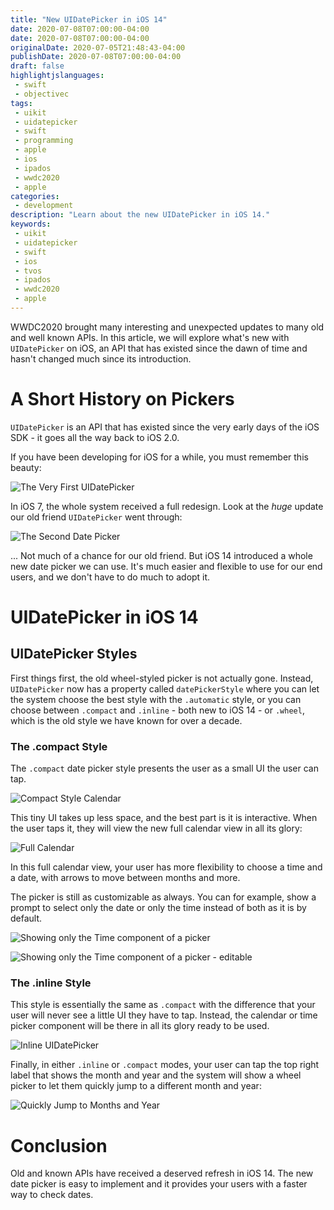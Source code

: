 ```yaml
---
title: "New UIDatePicker in iOS 14"
date: 2020-07-08T07:00:00-04:00
date: 2020-07-08T07:00:00-04:00
originalDate: 2020-07-05T21:48:43-04:00
publishDate: 2020-07-08T07:00:00-04:00
draft: false
highlightjslanguages:
 - swift
 - objectivec
tags:
 - uikit
 - uidatepicker
 - swift
 - programming
 - apple
 - ios
 - ipados
 - wwdc2020
 - apple
categories:
 - development
description: "Learn about the new UIDatePicker in iOS 14."
keywords:
 - uikit
 - uidatepicker
 - swift
 - ios
 - tvos
 - ipados
 - wwdc2020
 - apple
---
```


WWDC2020 brought many interesting and unexpected updates to many old and well known APIs. In this article, we will explore what's new with `UIDatePicker` on iOS, an API that has existed since the dawn of time and hasn't changed much since its introduction.

# A Short History on Pickers

`UIDatePicker` is an API that has existed since the very early days of the iOS SDK - it goes all the way back to iOS 2.0.

If you have been developing for iOS for a while, you must remember this beauty:

![The Very First UIDatePicker](/img/date_picker_pre_7.png)

In iOS 7, the whole system received a full redesign. Look at the *huge* update our old friend `UIDatePicker` went through:

![The Second Date Picker](/img/date_picker_post_7.png)

... Not much of a chance for our old friend. But iOS 14 introduced a whole new date picker we can use. It's much easier and flexible to use for our end users, and we don't have to do much to adopt it.

# UIDatePicker in iOS 14

## UIDatePicker Styles

First things first, the old wheel-styled picker is not actually gone. Instead, `UIDatePicker` now has a property called `datePickerStyle` where you can let the system choose the best style with the `.automatic` style, or you can choose between `.compact` and `.inline` - both new to iOS 14 - or `.wheel`, which is the old style we have known for over a decade.

### The .compact Style

The `.compact` date picker style presents the user as a small UI the user can tap.

![Compact Style Calendar](/img/date_picker_ios14_entry.png)

This tiny UI takes up less space, and the best part is it is interactive. When the user taps it, they will view the new full calendar view in all its glory:

![Full Calendar](/img/date_picker_ios14_calendar.png)

In this full calendar view, your user has more flexibility to choose a time and a date, with arrows to move between months and more.

The picker is still as customizable as always. You can for example, show a prompt to select only the date or only the time instead of both as it is by default.

![Showing only the Time component of a picker](/img/picker_time_only.png)

![Showing only the Time component of a picker - editable](/img/picker_time_only_displayed.png)

### The .inline Style

This style is essentially the same as `.compact` with the difference that your user will never see a little UI they have to tap. Instead, the calendar or time picker component will be there in all its glory ready to be used.

![Inline UIDatePicker](/img/inline_ui_date_picker.png)

Finally, in either `.inline` or `.compact` modes, your user can tap the top right label that shows the month and year and the system will show a wheel picker to let them quickly jump to a different month and year:

![Quickly Jump to Months and Year](/img/inline_uidatepicker_year_month.png)

# Conclusion

Old and known APIs have received a deserved refresh in iOS 14. The new date picker is easy to implement and it provides your users with a faster way to check dates.

